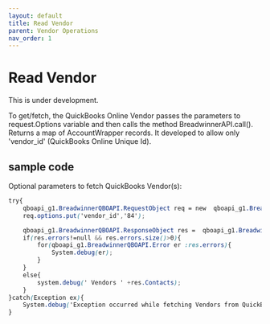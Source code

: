 ```yaml
---
layout: default
title: Read Vendor
parent: Vendor Operations
nav_order: 1
---
```


# Read Vendor

This is under development.



To get/fetch, the QuickBooks Online Vendor passes the parameters to request.Options variable and then calls the method BreadwinnerAPI.call(). Returns a map of AccountWrapper records. 
It developed to allow only 'vendor_id' (QuickBooks Online Unique Id).

## sample code 

Optional parameters to fetch QuickBooks Vendor(s):

```scss
try{
    qboapi_g1.BreadwinnerQBOAPI.RequestObject req = new  qboapi_g1.BreadwinnerQBOAPI.RequestObject();   
    req.options.put('vendor_id','84');

    qboapi_g1.BreadwinnerQBOAPI.ResponseObject res =  qboapi_g1.BreadwinnerQBOAPI.call('fetchVendor', req);
    if(res.errors!=null && res.errors.size()>0){
        for(qboapi_g1.BreadwinnerQBOAPI.Error er :res.errors){
            System.debug(er); 
        }
    }
    else{
        system.debug(' Vendors ' +res.Contacts);
    }
}catch(Exception ex){
    System.debug('Exception occurred while fetching Vendors from QuickBooksOnline.'+ex.getStackTraceString());
}
```